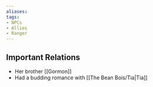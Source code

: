 ```yaml
---
aliases: 
tags: 
- NPCs
- Allies
- Ranger 
---
```


## Important Relations

* Her brother [[Gormon]]
* Had a budding romance with [[The Bean Bois/Tia|Tia]]

